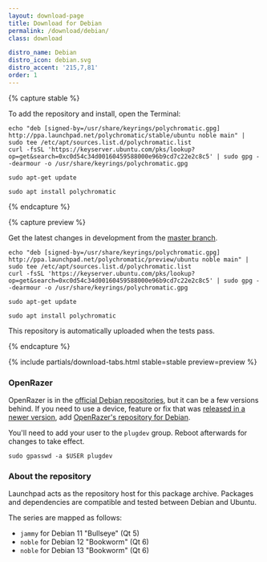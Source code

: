 ```yaml
---
layout: download-page
title: Download for Debian
permalink: /download/debian/
class: download

distro_name: Debian
distro_icon: debian.svg
distro_accent: '215,7,81'
order: 1
---
```


{% capture stable %}

To add the repository and install, open the Terminal:

```shell
echo "deb [signed-by=/usr/share/keyrings/polychromatic.gpg] http://ppa.launchpad.net/polychromatic/stable/ubuntu noble main" | sudo tee /etc/apt/sources.list.d/polychromatic.list
curl -fsSL 'https://keyserver.ubuntu.com/pks/lookup?op=get&search=0xc0d54c34d00160459588000e96b9cd7c22e2c8c5' | sudo gpg --dearmour -o /usr/share/keyrings/polychromatic.gpg

sudo apt-get update

sudo apt install polychromatic
```
{% endcapture %}

{% capture preview %}

Get the latest changes in development from the [master branch](https://github.com/polychromatic/polychromatic/commits/master).

```shell
echo "deb [signed-by=/usr/share/keyrings/polychromatic.gpg] http://ppa.launchpad.net/polychromatic/preview/ubuntu noble main" | sudo tee /etc/apt/sources.list.d/polychromatic.list
curl -fsSL 'https://keyserver.ubuntu.com/pks/lookup?op=get&search=0xc0d54c34d00160459588000e96b9cd7c22e2c8c5' | sudo gpg --dearmour -o /usr/share/keyrings/polychromatic.gpg

sudo apt-get update

sudo apt install polychromatic
```

This repository is automatically uploaded when the tests pass.

{% endcapture %}

{% include partials/download-tabs.html
    stable=stable
    preview=preview
%}


### OpenRazer

OpenRazer is in the [official Debian repositories], but it can be a few versions behind.
If you need to use a device, feature or fix that was [released in a newer version], add [OpenRazer's repository for Debian].

You'll need to add your user to the `plugdev` group. Reboot afterwards for changes to take effect.

```shell
sudo gpasswd -a $USER plugdev
```

[official Debian repositories]: https://packages.debian.org/search?keywords=openrazer
[released in a newer version]: https://github.com/openrazer/openrazer/releases
[OpenRazer's repository for Debian]: https://software.opensuse.org/download.html?project=hardware%3Arazer&package=openrazer-meta


### About the repository

Launchpad acts as the repository host for this package archive.
Packages and dependencies are compatible and tested between Debian and Ubuntu.

The series are mapped as follows:

* `jammy` for Debian 11 "Bullseye" (Qt 5)
* `noble` for Debian 12 "Bookworm" (Qt 6)
* `noble` for Debian 13 "Bookworm" (Qt 6)
